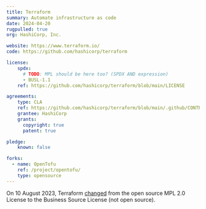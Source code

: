 ```yaml
---
title: Terraform
summary: Automate infrastructure as code
date: 2024-04-20
rugpulled: true
org: HashiCorp, Inc.

website: https://www.terraform.io/
code: https://github.com/hashicorp/terraform

license:
    spdx:
      # TODO: MPL should be here too? (SPDX AND expression)
      - BUSL-1.1
    ref: https://github.com/hashicorp/terraform/blob/main/LICENSE

agreements:
    type: CLA
    ref: https://github.com/hashicorp/terraform/blob/main/.github/CONTRIBUTING.md
    grantee: HashiCorp
    grants:
      copyright: true
      patent: true

pledge:
    known: false

forks:
  - name: OpenTofu
    ref: /project/opentofu/
    type: opensource
---
```

On 10 August 2023, Terraform [changed](https://www.hashicorp.com/blog/hashicorp-adopts-business-source-license) from the open source MPL 2.0 License to the Business Source License (not open source).
